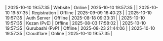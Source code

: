 | 2025-10-10 19:57:35 | Website | Online | 2025-10-10 19:57:35 |
| 2025-10-10 19:57:35 | Registration | Offline | 2025-09-09 16:40:23 |
| 2025-10-10 19:57:35 | Auth Server | Offline | 2025-08-18 09:33:31 |
| 2025-10-10 19:57:35 | Kezan (PvE) | Offline | 2025-08-03 17:58:02 |
| 2025-10-10 19:57:35 | Gurubashi (PvP) | Offline | 2025-08-23 21:44:06 |
| 2025-10-10 19:57:35 | Cloudflare | Online | 2025-10-10 19:57:35 |
